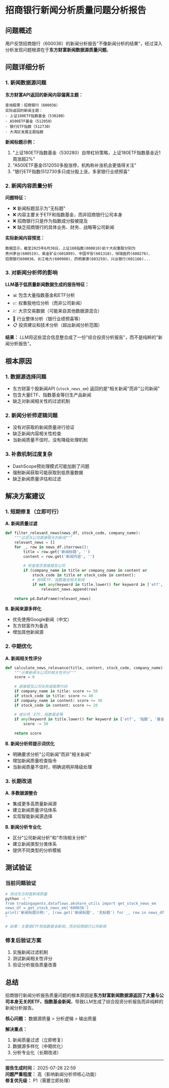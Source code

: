 # 招商银行新闻分析质量问题分析报告

## 问题概述

用户反馈招商银行（600036）的新闻分析报告"不像新闻分析的结果"，经过深入分析发现问题根源在于**东方财富新闻数据源质量问题**。

## 问题详细分析

### 1. 新闻数据源问题

**东方财富API返回的新闻内容偏离主题：**

```
查询股票：招商银行（600036）
实际返回的新闻主题：
- 上证180ETF指数基金（530280）
- A500ETF基金（512050）  
- 银行ETF指数（512730）
- 大湾区发展主题指数
```

**新闻标题示例：**
1. "上证180ETF指数基金（530280）自带杠铃策略，上证180ETF指数基金近1周涨超2%"
2. "A500ETF基金(512050多股涨停，机构称补涨机会更值得关注"
3. "银行ETF指数(512730多只成分股上涨，多家银行业绩预喜"

### 2. 新闻内容质量分析

**问题特征：**
- ❌ 新闻标题显示为"无标题"
- ❌ 内容主要关于ETF和指数基金，而非招商银行公司本身
- ❌ 招商银行只是作为指数成分股被提及
- ❌ 缺乏招商银行的具体业务、财务、战略等公司新闻

**实际新闻内容预览：**
```
数据显示，截至2025年6月30日，上证180指数(000010)前十大权重股分别为
贵州茅台(600519)、紫金矿业(601899)、中国平安(601318)、恒瑞医药(600276)、
招商银行600036、长江电力(600900)、药明康德(603259)、兴业银行(601166)...
```

### 3. 对新闻分析师的影响

**LLM基于低质量新闻数据生成的报告特征：**
- 📊 包含大量指数基金和ETF分析
- 📈 权重股地位分析（而非公司新闻）
- 💹 大宗交易数据（可能来自其他数据源混合）
- 🏦 行业整体分析（银行业绩预喜等）
- 📋 投资建议和技术分析（超出新闻分析范围）

**结果：** LLM将这些混合信息整合成了一份"综合投资分析报告"，而不是纯粹的"新闻分析报告"。

## 根本原因

### 1. 数据源选择问题
- 东方财富个股新闻API (`stock_news_em`) 返回的是"相关新闻"而非"公司新闻"
- 包含大量ETF、指数基金等衍生产品新闻
- 缺乏对新闻相关性的过滤机制

### 2. 新闻分析师逻辑问题
- 没有对获取的新闻质量进行验证
- 缺乏新闻内容相关性检查
- 当新闻质量不佳时，没有降级处理机制

### 3. 补救机制过度复杂
- DashScope预处理模式可能加剧了问题
- 强制新闻获取可能获取到低质量数据
- 缺乏新闻质量评估和过滤

## 解决方案建议

### 1. 短期修复（立即可行）

**A. 新闻质量过滤**
```python
def filter_relevant_news(news_df, stock_code, company_name):
    """过滤与公司直接相关的新闻"""
    relevant_news = []
    for _, row in news_df.iterrows():
        title = row.get('新闻标题', '')
        content = row.get('新闻内容', '')
        
        # 检查是否直接提及公司
        if (company_name in title or company_name in content or 
            stock_code in title or stock_code in content):
            # 排除ETF、指数基金相关新闻
            if not any(keyword in title.lower() for keyword in ['etf', '指数基金', '基金']):
                relevant_news.append(row)
    
    return pd.DataFrame(relevant_news)
```

**B. 新闻来源多样化**
- 优先使用Google新闻（中文）
- 东方财富作为备选
- 增加其他新闻源

### 2. 中期优化

**A. 新闻相关性评分**
```python
def calculate_news_relevance(title, content, stock_code, company_name):
    """计算新闻与公司的相关性评分"""
    score = 0
    
    # 直接提及公司名称或股票代码
    if company_name in title: score += 50
    if stock_code in title: score += 40
    if company_name in content: score += 30
    if stock_code in content: score += 20
    
    # 减分项：ETF、指数基金等
    if any(keyword in title.lower() for keyword in ['etf', '指数', '基金']):
        score -= 30
    
    return score
```

**B. 新闻分析师提示词优化**
- 明确要求分析"公司新闻"而非"相关新闻"
- 增加新闻质量检查指令
- 当新闻质量不佳时，明确说明并降级处理

### 3. 长期改进

**A. 多数据源整合**
- 集成更多高质量新闻源
- 建立新闻质量评估体系
- 实现智能新闻源选择

**B. 新闻分析专业化**
- 区分"公司新闻分析"和"市场相关分析"
- 建立新闻类型分类体系
- 提供不同类型的分析模板

## 测试验证

### 当前问题验证
```bash
# 测试东方财富新闻质量
python -c "
from tradingagents.dataflows.akshare_utils import get_stock_news_em
news_df = get_stock_news_em('600036')
print('新闻标题示例:', [row.get('新闻标题', '无标题') for _, row in news_df.head(3).iterrows()])
"

# 结果：主要是ETF和指数基金新闻，而非招商银行公司新闻
```

### 修复后验证方案
1. 实施新闻过滤机制
2. 测试新闻相关性评分
3. 验证分析报告质量改善

## 总结

招商银行新闻分析报告质量问题的根本原因是**东方财富新闻数据源返回了大量与公司本身无关的ETF、指数基金新闻**，导致LLM生成了综合投资分析报告而非纯粹的新闻分析报告。

**核心问题：** 数据源质量 > 分析逻辑 > 输出质量

**解决重点：** 
1. 新闻质量过滤（立即修复）
2. 数据源多样化（中期优化）  
3. 分析专业化（长期改进）

---
**报告生成时间：** 2025-07-28 22:59  
**问题严重程度：** 高（影响新闻分析师核心功能）  
**修复优先级：** P1（需要立即处理）